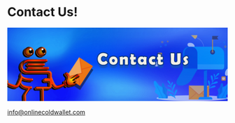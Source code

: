# Contact Us!

![Please pay attention to lowercase / uppercase letters in the addresses provided.](<../.gitbook/assets/1415x475 - ContactUs.jpg>)

info@onlinecoldwallet.com
